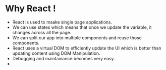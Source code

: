 # Why React ! 
 - React is used to maake single page applications.
 - We can use states which means that once we update the variable, it changes across all the page.
 - We can split our app into multiple components and reuse those components.
 - React uses a virtual DOM to efficiently update the UI which is better than updating content using DOM Manipulation.
 - Debugging and maintainance becomes very easy.
 -  

